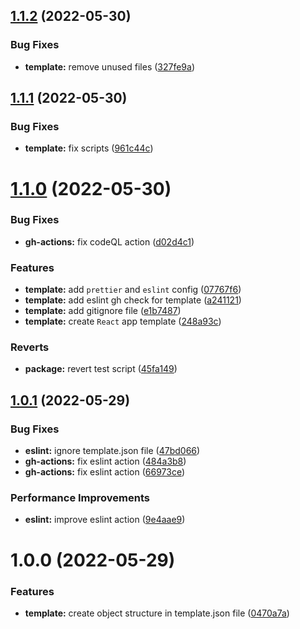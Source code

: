 ## [1.1.2](https://github.com/JanSzewczyk/cra-template-szum-tech-typescript/compare/v1.1.1...v1.1.2) (2022-05-30)


### Bug Fixes

* **template:** remove unused files ([327fe9a](https://github.com/JanSzewczyk/cra-template-szum-tech-typescript/commit/327fe9a2471b14015f241cfa05cbf6a2bffea95c))

## [1.1.1](https://github.com/JanSzewczyk/cra-template-szum-tech-typescript/compare/v1.1.0...v1.1.1) (2022-05-30)


### Bug Fixes

* **template:** fix scripts ([961c44c](https://github.com/JanSzewczyk/cra-template-szum-tech-typescript/commit/961c44c111eeb15a5008ada2fee2cfdeb2cf33af))

# [1.1.0](https://github.com/JanSzewczyk/cra-template-szum-tech-typescript/compare/v1.0.1...v1.1.0) (2022-05-30)


### Bug Fixes

* **gh-actions:** fix codeQL action ([d02d4c1](https://github.com/JanSzewczyk/cra-template-szum-tech-typescript/commit/d02d4c13ba5dafb68f0c41fbbc28111878ef243b))


### Features

* **template:** add `prettier` and `eslint` config ([07767f6](https://github.com/JanSzewczyk/cra-template-szum-tech-typescript/commit/07767f653b7ee831f3156281ffc6aee9f1af984e))
* **template:** add eslint gh check for template ([a241121](https://github.com/JanSzewczyk/cra-template-szum-tech-typescript/commit/a241121586c4ea3b3eeb745a218f9c4f58948d06))
* **template:** add gitignore file ([e1b7487](https://github.com/JanSzewczyk/cra-template-szum-tech-typescript/commit/e1b748752e0aed8480361f38db932c1589f6065a))
* **template:** create `React` app template ([248a93c](https://github.com/JanSzewczyk/cra-template-szum-tech-typescript/commit/248a93cc65354d7cca61c1014f82c1957d561671))


### Reverts

* **package:** revert test script ([45fa149](https://github.com/JanSzewczyk/cra-template-szum-tech-typescript/commit/45fa149d71a89242c3fb25c7a8eecbdb70902943))

## [1.0.1](https://github.com/JanSzewczyk/cra-template-szum-tech-typescript/compare/v1.0.0...v1.0.1) (2022-05-29)


### Bug Fixes

* **eslint:** ignore template.json file ([47bd066](https://github.com/JanSzewczyk/cra-template-szum-tech-typescript/commit/47bd066a2c786ce9c2793f4ad23ec81317ef5cb6))
* **gh-actions:** fix eslint action ([484a3b8](https://github.com/JanSzewczyk/cra-template-szum-tech-typescript/commit/484a3b80b2613ca5d2769f303b152f7fc9c3367c))
* **gh-actions:** fix eslint action ([66973ce](https://github.com/JanSzewczyk/cra-template-szum-tech-typescript/commit/66973cea00a566f297c87a84897fb203f2d28a51))


### Performance Improvements

* **eslint:** improve eslint action ([9e4aae9](https://github.com/JanSzewczyk/cra-template-szum-tech-typescript/commit/9e4aae99c59867d5e1849f4185cad26ecad3f082))

# 1.0.0 (2022-05-29)


### Features

* **template:** create object structure in template.json file ([0470a7a](https://github.com/JanSzewczyk/cra-template-szum-tech-typescript/commit/0470a7a9b989f0422e311150dea50180ddc6ac3c))
